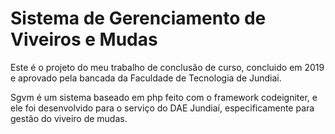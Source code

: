 
# Sistema de Gerenciamento de Viveiros e Mudas


Este é o projeto do meu trabalho de conclusão de curso, concluido em 2019 e aprovado pela bancada da Faculdade de Tecnologia de Jundiai.

Sgvm é um sistema baseado em php feito com o framework codeigniter, e ele foi desenvolvido para o serviço do DAE Jundiaí, especificamente para gestão do viveiro de mudas.
